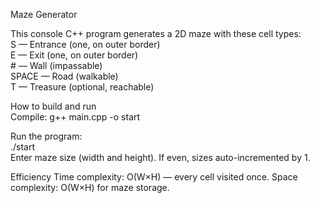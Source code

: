 Maze Generator

This console C++ program generates a 2D maze with these cell types:  
    S — Entrance (one, on outer border)  
    E — Exit (one, on outer border)  
    # — Wall (impassable)  
    SPACE — Road (walkable)  
    T — Treasure (optional, reachable)  

How to build and run  
Compile: g++ main.cpp -o start  

Run the program:  
./start  
Enter maze size (width and height). If even, sizes auto-incremented by 1.

Efficiency
    Time complexity: O(W×H) — every cell visited once.
    Space complexity: O(W×H) for maze storage.
